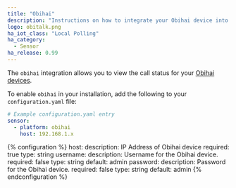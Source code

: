 ```yaml
---
title: "Obihai"
description: "Instructions on how to integrate your Obihai device into Home Assistant."
logo: obitalk.png
ha_iot_class: "Local Polling"
ha_category:
  - Sensor
ha_release: 0.99
---
```


The `obihai` integration allows you to view the call status for your [Obihai devices](https://www.obitalk.com/info/products#home_section).

To enable `obihai` in your installation, add the following to your `configuration.yaml` file:

```yaml
# Example configuration.yaml entry
sensor:
  - platform: obihai
    host: 192.168.1.x
```

{% configuration %}
host:
  description: IP Address of Obihai device
  required: true
  type: string
username:
  description: Username for the Obihai device.
  required: false
  type: string
  default: admin
password:
  description: Password for the Obihai device.
  required: false
  type: string
  default: admin
{% endconfiguration %}
